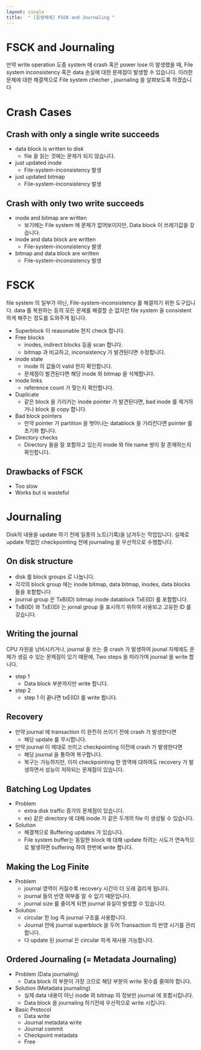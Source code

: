 ```yaml
---
layout: single
title:  " [운영체제] FSCK and Journaling "
---
```


FSCK and Journaling
===
만약 write operation 도중 system 에 crash 혹은 power lose 이 발생했을 때, File system inconsistency 혹은 data 손실에 대한 문제점이 발생할 수 있습니다. 이러한 문제에 대한 해결책으로 File system checher , journaling 을 살펴보도록 하겠습니다

Crash Cases
===

Crash with only a single write succeeds
---
* data block is written to disk
    * file 을 읽는 것에는 문제가 되지 않습니다. 
* just updated inode
    * File-system-inconsistency 발생
* just updated bitmap
    * File-system-inconsistency 발생


Crash with only two write succeeds
---
* inode and bitmap are written
    * 보기에는 File system 에 문제가 없어보이지만, Data block 이 쓰레기값을 갖습니다.
* inode and data block are written
    * File-system-inconsistency 발생
* bitmap and data block are written
    * File-system-inconsistency 발생

FSCK
===
file system 의 일부가 아닌, File-system-inconsistency 를 해결하기 위한 도구입니다. data 를 복원하는 등의 모든 문제를 해결할 순 없지만 file system 을 consistent 하게 해주는 정도를 도와주게 됩니다.     

* Superblock 이 reasonable 한지 check 합니다.
* Free blocks 
    * inodes, indirect blocks 등을 scan 합니다.
    * bitmap 과 비교하고, inconsistency 가 발견된다면 수정합니다. 
* inode state
    * inode 의 값들이 valid 한지 확인합니다. 
    * 문제점이 발견된다면 해당 inode 와 bitmap 을 삭제합니다.
* inode links
    * reference count 가 맞는지 확인합니다.
* Duplicate
    * 같은 block 을 가리키는 inode pointer 가 발견된다면, bad inode 를 제거하거나 block 을 copy 합니다.
* Bad block pointers
    * 만약 pointer 가 partition 을 벗어나는 datablock 을 가리킨다면 pointer 를 초기화 합니다.
* Directory checks
    * Directory 들을 잘 포함하고 있는지 inode 와 file name 쌍이 잘 존재하는지 확인합니다. 

Drawbacks of FSCK
---
* Too slow
* Works but is wasteful

Journaling
===
Disk의 내용을 update 하기 전에 일종의 노트(기록)을 남겨두는 작업입니다. 실제로 update 작업인 checkpointing 전에 journaling 을 우선적으로 수행합니다.

On disk structure
---
* disk 를 block groups 로 나눕니다.
* 각각의 block group 에는 inode bitmap, data bitmap, inodes, data blocks 들을 포함합니다
* journal group 은 TxB(ID) bitmap inode datablock TxE(ID) 를 포함합니다.
* TxB(ID) 와 TxE(ID) 는 jornal group 을 표시하기 위하여 사용되고 고유한 ID 를 갖습니다.

Writing the journal
---
CPU 자원을 낭비시키거나, journal 을 쓰는 중 crash 가 발생하여 jounal 자체에도 문제가 생길 수 있는 문제점이 있기 때문에, Two steps 을 따라가며 journal 을 write 합니다.
* step 1
    * Data block 부분까지만 write 합니다.
* step 2
    * step 1 이 끝나면 txE(ID) 를 write 합니다. 

Recovery
---
* 만약 journal 에 transaction 이 완전히 쓰이기 전에 crash 가 발생한다면 
    * 해당 update 를 무시합니다.
* 만약 journal 이 제대로 쓰이고 checkpointing 이전에 crash 가 발생한다면
    * 해당 journal 을 통하여 복구합니다. 
    * 복구는 가능하지만, 이미 checkpointing 한 영역에 대하여도 recovery 가 발생하면서 성능이 저하되는 문제점이 있습니다.

Batching Log Updates
---
* Problem
    * extra disk traffic 증가의 문제점이 있습니다.
    * ex) 같은 directory 에 대해 inode 가 같은 두개의 file 이 생성될 수 있습니다.
* Solution
    * 해결책으로 Buffering updates 가 있습니다. 
    * File system buffer는 동일한 block 에 대해 update 하려는 시도가 연속적으로 발생하면 buffering 하여 한번에 write 합니다.

Making the Log Finite
---
* Problem
    * journal 영역이 커질수록 recovery 시간이 더 오래 걸리게 됩니다.
    * journal 들의 반영 여부를 알 수 잆기 때문입니다.
    * journal size 를 줄이게 되면 journal 유실이 발생할 수 있습니다.
* Solution
    * circular 한 log 즉 journal 구조를 사용합니다.
    * Journal 안에 journal superblock 을 두어 Transaction 의 반영 시기를 관리합니다.
    * 다 update 된 journal 은 circular 하게 재사용 가능합니다.

Ordered Journaling (= Metadata Journaling)
---
* Problem (Data journaling)
    * Data block 의 부분이 가장 크므로 해당 부분의 write 횟수를 줄여야 합니다. 
* Solution (Metadata journaling)
    * 실제 data 내용이 아닌 inode 와 bitmap 의 정보만 journal 에 포함시킵니다.
    * Data block 을 journaling 하기전에 우선적으로 write 시킵니다.
* Basic Protocol
    * Data write
    * Journal metadata write
    * Journal commit
    * Checkpoint metadata
    * Free